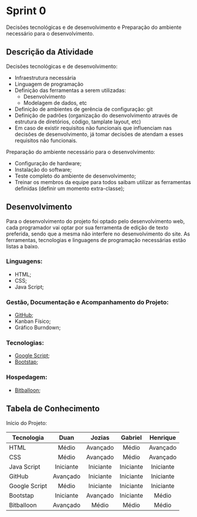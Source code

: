 # Sprint 0
Decisões tecnológicas e de desenvolvimento e Preparação do ambiente necessário para o desenvolvimento.

## Descrição da Atividade

Decisões tecnológicas e de desenvolvimento:
* Infraestrutura necessária
* Linguagem de programação
* Definição das ferramentas a serem utilizadas:
    * Desenvolvimento
    * Modelagem de dados, etc
* Definição de ambientes de gerência de configuração: git
* Definição de padrões (organização do desenvolvimento através de estrutura de diretórios, código, tamplate layout, etc)
* Em caso de existir requisitos não funcionais que influenciam nas decisões de desenvolvimento, já tomar decisões de atendam a esses requisitos não funcionais.
   
Preparação do ambiente necessário para o desenvolvimento:
* Configuração de hardware;
* Instalação do software;
* Teste completo do ambiente de desenvolvimento;
* Treinar os membros da equipe para todos saibam utilizar as ferramentas definidas (definir um momento extra-classe);

## Desenvolvimento

Para o desenvolvimento do projeto foi optado pelo desenvolvimento web, cada programador vai optar por sua ferramenta de edição de texto preferida, sendo que a mesma não interfere no desenvolvimento do site.
As ferramentas, tecnologias e linguagens de programação necessárias estão listas a baixo.

### Linguagens:
* HTML;
* CSS;
* Java Script;

### Gestão, Documentação e Acompanhamento do Projeto:
* [GitHub](https://github.com/);
* Kanban Físico;
* Gráfico Burndown;

### Tecnologias:
* [Google Script](https://developers.google.com/apps-script/guides/docs);
* [Bootstap](http://getbootstrap.com);

### Hospedagem:
* [Bitballoon](https://www.bitballoon.com);


## Tabela de Conhecimento

Início do Projeto:

Tecnologia | Duan | Jozias | Gabriel | Henrique
--- | :---: | :---: | :---: | :---: 
HTML | Médio | Avançado | Médio | Avançado 
CSS | Médio | Avançado | Médio | Avançado
Java Script | Iniciante | Iniciante | Iniciante | Iniciante
GitHub | Avançado | Iniciante | Iniciante | Iniciante
Google Script | Médio | Iniciante | Iniciante | Iniciante
Bootstap | Iniciante | Avançado | Iniciante | Médio
Bitballoon | Avançado | Médio | Médio | Médio
